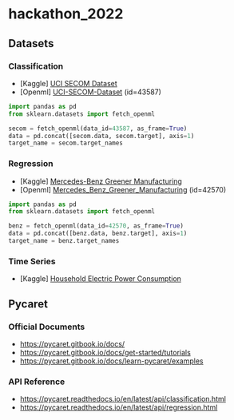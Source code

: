 # hackathon_2022

## Datasets

### Classification
* [Kaggle] [UCI SECOM Dataset](https://www.kaggle.com/datasets/paresh2047/uci-semcom)
* [Openml] [UCI-SECOM-Dataset](https://www.openml.org/search?type=data&status=active&id=43587) (id=43587)

```python
import pandas as pd
from sklearn.datasets import fetch_openml

secom = fetch_openml(data_id=43587, as_frame=True)
data = pd.concat([secom.data, secom.target], axis=1)
target_name = secom.target_names
```

### Regression
* [Kaggle] [Mercedes-Benz Greener Manufacturing](https://www.kaggle.com/c/mercedes-benz-greener-manufacturing)
* [Openml] [Mercedes_Benz_Greener_Manufacturing](https://www.openml.org/search?type=data&status=active&id=42570) (id=42570)

```python
import pandas as pd
from sklearn.datasets import fetch_openml

benz = fetch_openml(data_id=42570, as_frame=True)
data = pd.concat([benz.data, benz.target], axis=1)
target_name = benz.target_names
```

### Time Series
* [Kaggle] [Household Electric Power Consumption](https://www.kaggle.com/datasets/uciml/electric-power-consumption-data-set)


## Pycaret

### Official Documents
* https://pycaret.gitbook.io/docs/
* https://pycaret.gitbook.io/docs/get-started/tutorials
* https://pycaret.gitbook.io/docs/learn-pycaret/examples

### API Reference
* https://pycaret.readthedocs.io/en/latest/api/classification.html
* https://pycaret.readthedocs.io/en/latest/api/regression.html
